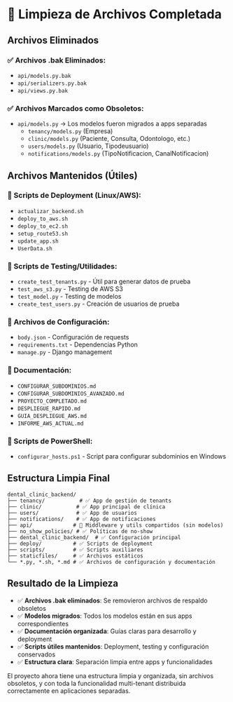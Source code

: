 # 🧹 Limpieza de Archivos Completada

## Archivos Eliminados

### ✅ Archivos .bak Eliminados:
- `api/models.py.bak`
- `api/serializers.py.bak` 
- `api/views.py.bak`

### ✅ Archivos Marcados como Obsoletos:
- `api/models.py` → Los modelos fueron migrados a apps separadas
  - `tenancy/models.py` (Empresa)
  - `clinic/models.py` (Paciente, Consulta, Odontologo, etc.)
  - `users/models.py` (Usuario, Tipodeusuario)
  - `notifications/models.py` (TipoNotificacion, CanalNotificacion)

## Archivos Mantenidos (Útiles)

### 📁 Scripts de Deployment (Linux/AWS):
- `actualizar_backend.sh`
- `deploy_to_aws.sh`
- `deploy_to_ec2.sh`
- `setup_route53.sh`
- `update_app.sh`
- `UserData.sh`

### 📁 Scripts de Testing/Utilidades:
- `create_test_tenants.py` - Útil para generar datos de prueba
- `test_aws_s3.py` - Testing de AWS S3 
- `test_model.py` - Testing de modelos
- `create_test_users.py` - Creación de usuarios de prueba

### 📁 Archivos de Configuración:
- `body.json` - Configuración de requests
- `requirements.txt` - Dependencias Python
- `manage.py` - Django management

### 📁 Documentación:
- `CONFIGURAR_SUBDOMINIOS.md`
- `CONFIGURAR_SUBDOMINIOS_AVANZADO.md`
- `PROYECTO_COMPLETADO.md`
- `DESPLIEGUE_RAPIDO.md`
- `GUIA_DESPLIEGUE_AWS.md`
- `INFORME_AWS_ACTUAL.md`

### 📁 Scripts de PowerShell:
- `configurar_hosts.ps1` - Script para configurar subdominios en Windows

## Estructura Limpia Final

```
dental_clinic_backend/
├── tenancy/           # ✅ App de gestión de tenants
├── clinic/           # ✅ App principal de clínica  
├── users/            # ✅ App de usuarios
├── notifications/    # ✅ App de notificaciones
├── api/             # 🔄 Middleware y utils compartidos (sin modelos)
├── no_show_policies/ # ✅ Políticas de no-show
├── dental_clinic_backend/  # ✅ Configuración principal
├── deploy/          # ✅ Scripts de deployment
├── scripts/         # ✅ Scripts auxiliares
├── staticfiles/     # ✅ Archivos estáticos
└── *.py, *.sh, *.md # ✅ Archivos de configuración y documentación
```

## Resultado de la Limpieza

- ✅ **Archivos .bak eliminados**: Se removieron archivos de respaldo obsoletos
- ✅ **Modelos migrados**: Todos los modelos están en sus apps correspondientes
- ✅ **Documentación organizada**: Guías claras para desarrollo y deployment
- ✅ **Scripts útiles mantenidos**: Deployment, testing y configuración conservados
- ✅ **Estructura clara**: Separación limpia entre apps y funcionalidades

El proyecto ahora tiene una estructura limpia y organizada, sin archivos obsoletos, y con toda la funcionalidad multi-tenant distribuida correctamente en aplicaciones separadas.